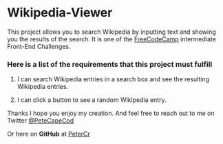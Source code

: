 # Wikipedia-Viewer
This project allows you to search Wikipedia by inputting text and showing you the results of the search. It is one of the [FreeCodeCamp](https://www.freecodecamp.org) intermediate Front-End Challenges.

### Here is a list of the requirements that this project must fulfill

1.  I can search Wikipedia entries in a search box and see the resulting Wikipedia entries.

2.  I can click a button to see a random Wikipedia entry.

Thanks I hope you enjoy my creation. And feel free to reach out to me on Twitter 
[@PeteCapeCod](https://www.twitter.com/PeteCapeCod)

Or here on **GitHub** at [PeterCr](https://www.github.com/petercr)

